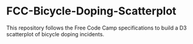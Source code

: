 # FCC-Bicycle-Doping-Scatterplot
This repository follows the Free Code Camp specifications to build a D3 scatterplot of bicycle doping incidents. 
